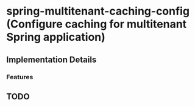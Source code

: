 # spring-multitenant-caching-config (Configure caching for multitenant Spring application)

## Implementation Details


### Features


## TODO
